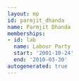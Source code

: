 ```yaml
---
layout: mp
id: parmjit_dhanda
name: Parmjit Dhanda
memberships:
- id: lab
  name: Labour Party
  start: '2001-10-24'
  end: '2010-03-30'
autogenerated: true
---
```

